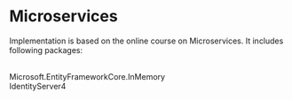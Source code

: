 # Microservices

Implementation is based on the online course on Microservices. It includes following packages:

<br> Microsoft.EntityFrameworkCore.InMemory
<br> IdentityServer4
